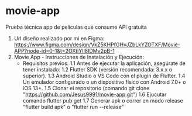 
# movie-app
Prueba técnica app de películas que consume API gratuita

1. Url diseño realizado por mi en Figma: https://www.figma.com/design/VkZ5KHPfGHvJZbLkYZOTXF/Movie-APP?node-id=0-1&t=2OXtiYIl8IDMv2pB-1
2. Movie App - Instrucciones de Instalación y Ejecución:
   -  Requisitos previos:
      1.1 Antes de ejecutar la aplicación, asegúrate de tener instalado:
      1.2 Flutter SDK (versión recomendada: 3.x.x o superior).
      1.3 Android Studio o VS Code con el plugin de Flutter.
      1.4 Un emulador configurado o un dispositivo físico con Android 7.0+ o iOS 13+.
      1.5 Clonar el repositorio (comando git clone "https://github.com/Jesus9991/movie-app.git")
      1.6 Ejucutar comando flutter pub get
      1.7 Generar apk o correr en modo release "flutter build apk" o "flutter run --release"





     



